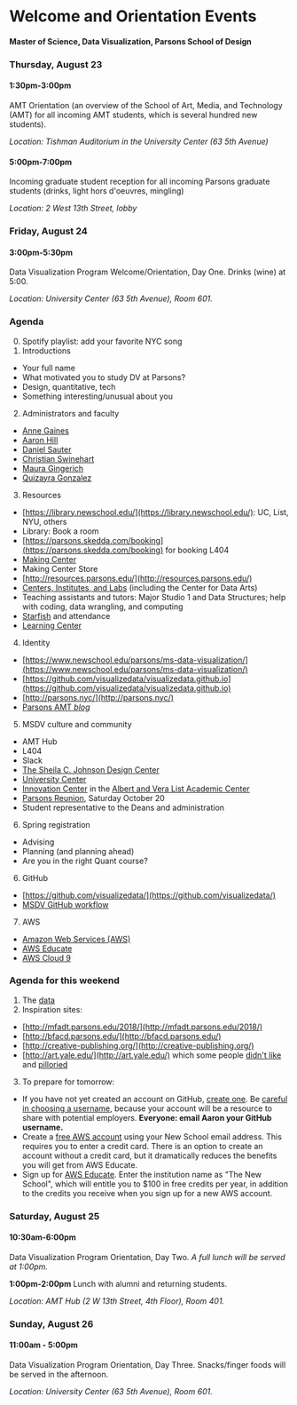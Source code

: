 # Welcome and Orientation Events

#### Master of Science, Data Visualization, Parsons School of Design

### Thursday, August 23

#### 1:30pm-3:00pm

AMT Orientation (an overview of the School of Art, Media, and Technology (AMT) for all incoming AMT students, which is several hundred new students).

*Location: Tishman Auditorium in the University Center (63 5th Avenue)*

#### 5:00pm-7:00pm

Incoming graduate student reception for all incoming Parsons graduate students (drinks, light hors d'oeuvres, mingling)

*Location: 2 West 13th Street, lobby*

### Friday, August 24

#### 3:00pm-5:30pm

Data Visualization Program Welcome/Orientation, Day One. Drinks (wine) at 5:00. 

*Location: University Center (63 5th Avenue), Room 601.* 

### Agenda

0. Spotify playlist: add your favorite NYC song  
1. Introductions  
  * Your full name  
  * What motivated you to study DV at Parsons?  
  * Design, quantitative, tech  
  * Something interesting/unusual about you  
2. Administrators and faculty  
  * [Anne Gaines](https://www.newschool.edu/parsons/faculty/anne-gaines/)  
  * [Aaron Hill](https://www.newschool.edu/parsons/faculty/aaron-hill/)  
  * [Daniel Sauter](https://www.newschool.edu/parsons/faculty/daniel-sauter/)  
  * [Christian Swinehart](https://www.newschool.edu/parsons/faculty/christian-swinehart/)  
  * [Maura Gingerich](https://www.newschool.edu/parsons/art-media-technology-school-amt/)  
  * [Quizayra Gonzalez](https://www.newschool.edu/academics/academic-advising/)  
3. Resources  
  * [https://library.newschool.edu/](https://library.newschool.edu/): UC, List, NYU, others  
  * Library: Book a room  
  * [https://parsons.skedda.com/booking](https://parsons.skedda.com/booking) for booking L404  
  * [Making Center](https://www.newschool.edu/parsons/making-center/)  
  * Making Center Store  
  * [http://resources.parsons.edu/](http://resources.parsons.edu/)  
  * [Centers, Institutes, and Labs](https://www.newschool.edu/academics/research-centers-institutes-labs/) (including the Center for Data Arts)  
  * Teaching assistants and tutors: Major Studio 1 and Data Structures; help with coding, data wrangling, and computing     
  * [Starfish](https://www.newschool.edu/starfish/) and attendance  
  * [Learning Center](https://www.newschool.edu/university-learning-center/)  
4. Identity  
  * [https://www.newschool.edu/parsons/ms-data-visualization/](https://www.newschool.edu/parsons/ms-data-visualization/)  
  * [https://github.com/visualizedata/visualizedata.github.io](https://github.com/visualizedata/visualizedata.github.io)  
  * [http://parsons.nyc/](http://parsons.nyc/)  
  * [Parsons AMT *blog*](http://amt.parsons.edu/)  
5. MSDV culture and community  
  * AMT Hub  
  * L404  
  * Slack  
  * [The Sheila C. Johnson Design Center](https://www.newschool.edu/parsons/sheila-c-johnson-design-center-about/)  
  * [University Center](https://www.newschool.edu/university-center/)  
  * [Innovation Center](http://resources.parsons.edu/labs/innovation-center/) in the [Albert and Vera List Academic Center](https://www.newschool.edu/about/campus-information/campus-map/)   
  * [Parsons Reunion](https://www.newschool.edu/alumni/events/), Saturday October 20  
  * Student representative to the Deans and administration  
6. Spring registration  
  * Advising  
  * Planning (and planning ahead)  
  * Are you in the right Quant course?  
6. GitHub  
  * [https://github.com/visualizedata/](https://github.com/visualizedata/)  
  * [MSDV GitHub workflow](https://github.com/visualizedata/github-workflow)  
7. AWS  
  * [Amazon Web Services (AWS)](https://aws.amazon.com/)  
  * [AWS Educate](https://aws.amazon.com/education/awseducate/)  
  * [AWS Cloud 9](https://aws.amazon.com/cloud9/)  

### Agenda for this weekend

1. The [data](https://github.com/visualizedata/visualizedata.github.io/blob/master/js/data.js)  
2. Inspiration sites:  
  * [http://mfadt.parsons.edu/2018/](http://mfadt.parsons.edu/2018/)  
  * [http://bfacd.parsons.edu/](http://bfacd.parsons.edu/)  
  * [http://creative-publishing.org/](http://creative-publishing.org/)  
  * [http://art.yale.edu/](http://art.yale.edu/) which some people [didn't like](http://www.webpagesthatsuck.com/dailysucker/2010/05/25/yale-school-of-art-example-of-dickhead-web-design-for-tuesday-may-25-2010/) and [pilloried](https://webpagesthatsuck.smugmug.com/Web-Design/Videos/i-rc2bjDq/A)  
3. To prepare for tomorrow:  
  * If you have not yet created an account on GitHub, [create one](https://github.com/join). Be [careful in choosing a username](https://github.com/shithead), because your account will be a resource to share with potential employers. **Everyone: email Aaron your GitHub username.**  
  * Create a [free AWS account](https://aws.amazon.com/free/) using your New School email address. This requires you to enter a credit card. There is an option to create an account without a credit card, but it dramatically reduces the benefits you will get from AWS Educate.  
  * Sign up for [AWS Educate](https://aws.amazon.com/education/awseducate/). Enter the institution name as "The New School", which will entitle you to $100 in free credits per year, in addition to the credits you receive when you sign up for a new AWS account.  

### Saturday, August 25

#### 10:30am-6:00pm

Data Visualization Program Orientation, Day Two. *A full lunch will be served at 1:00pm.* 

**1:00pm-2:00pm** Lunch with alumni and returning students. 

*Location: AMT Hub (2 W 13th Street, 4th Floor), Room 401.* 

### Sunday, August 26

#### 11:00am - 5:00pm

Data Visualization Program Orientation, Day Three. Snacks/finger foods will be served in the afternoon. 

*Location: University Center (63 5th Avenue), Room 601.* 
